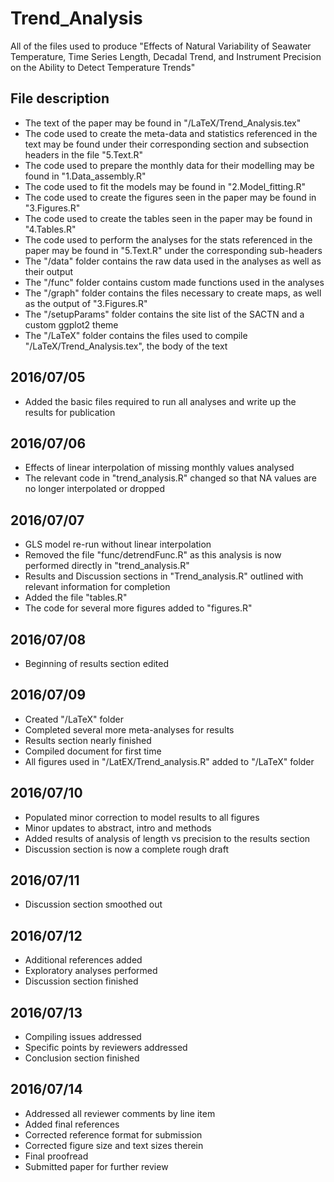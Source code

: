# Trend_Analysis
All of the files used to produce "Effects of Natural Variability of Seawater Temperature, Time Series Length, Decadal Trend, and Instrument Precision on the Ability to Detect Temperature Trends"

## File description
* The text of the paper may be found in "/LaTeX/Trend_Analysis.tex"
* The code used to create the meta-data and statistics referenced in the text may be found under their corresponding section and subsection headers in the file "5.Text.R"
* The code used to prepare the monthly data for their modelling may be found in "1.Data_assembly.R"
* The code used to fit the models may be found in "2.Model_fitting.R"
* The code used to create the figures seen in the paper may be found in "3.Figures.R"
* The code used to create the tables seen in the paper may be found in "4.Tables.R"
* The code used to perform the analyses for the stats referenced in the paper may be found in "5.Text.R" under the corresponding sub-headers
* The "/data" folder contains the raw data used in the analyses as well as their output
* The "/func" folder contains custom made functions used in the analyses
* The "/graph" folder contains the files necessary to create maps, as well as the output of "3.Figures.R"
* The "/setupParams" folder contains the site list of the SACTN and a custom ggplot2 theme
* The "/LaTeX" folder contains the files used to compile "/LaTeX/Trend_Analysis.tex", the body of the text

## 2016/07/05
* Added the basic files required to run all analyses and write up the results for publication

## 2016/07/06
* Effects of linear interpolation of missing monthly values analysed
* The relevant code in "trend_analysis.R" changed so that NA values are no longer interpolated or dropped

## 2016/07/07
* GLS model re-run without linear interpolation
* Removed the file "func/detrendFunc.R" as this analysis is now performed directly in "trend_analysis.R"
* Results and Discussion sections in "Trend_analysis.R" outlined with relevant information for completion
* Added the file "tables.R"
* The code for several more figures added to "figures.R"

## 2016/07/08
* Beginning of results section edited

## 2016/07/09
* Created "/LaTeX" folder
* Completed several more meta-analyses for results
* Results section nearly finished
* Compiled document for first time
* All figures used in "/LatEX/Trend_analysis.R" added to "/LaTeX" folder

## 2016/07/10
* Populated minor correction to model results to all figures
* Minor updates to abstract, intro and methods
* Added results of analysis of length vs precision to the results section
* Discussion section is now a complete rough draft

## 2016/07/11
* Discussion section smoothed out

## 2016/07/12
* Additional references added
* Exploratory analyses performed
* Discussion section finished

## 2016/07/13
* Compiling issues addressed
* Specific points by reviewers addressed
* Conclusion section finished

## 2016/07/14
* Addressed all reviewer comments by line item
* Added final references
* Corrected reference format for submission
* Corrected figure size and text sizes therein
* Final proofread
* Submitted paper for further review